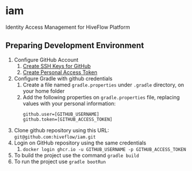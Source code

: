# iam
 Identity Access Management for HiveFlow Platform

## Preparing Development Environment

1. Configure GitHub Account
    1. [Create SSH Keys for GitHub](https://docs.github.com/en/github/authenticating-to-github/connecting-to-github-with-ssh)
    1. [Create Personal Access Token](https://docs.github.com/pt/github/authenticating-to-github/creating-a-personal-access-token)
2. Configure Gradle with github credentials
    1. Create a file named `gradle.properties` under `.gradle` directory, on your home folder
    1. Add the following properties on `gradle.properties` file, replacing values with your personal information:
        ```properties 
        github.user=[GITHUB_USERNAME]
        github.token=[GITHUB_ACCESS_TOKEN]
       ```
3. Clone github repository using this URL: `git@github.com:hiveflow/iam.git`
4. Login on GitHub repository using the same credentials
   1. `docker login ghcr.io -u GITHUB_USERNAME -p GITHUB_ACCESS_TOKEN`
5. To build the project use the command `gradle build`
6. To run the project use `gradle bootRun`